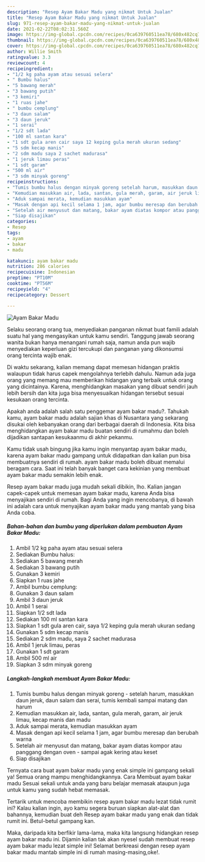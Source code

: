```yaml
---
description: "Resep Ayam Bakar Madu yang nikmat Untuk Jualan"
title: "Resep Ayam Bakar Madu yang nikmat Untuk Jualan"
slug: 971-resep-ayam-bakar-madu-yang-nikmat-untuk-jualan
date: 2021-02-22T08:02:31.560Z
image: https://img-global.cpcdn.com/recipes/0ca639760511ea78/680x482cq70/ayam-bakar-madu-foto-resep-utama.jpg
thumbnail: https://img-global.cpcdn.com/recipes/0ca639760511ea78/680x482cq70/ayam-bakar-madu-foto-resep-utama.jpg
cover: https://img-global.cpcdn.com/recipes/0ca639760511ea78/680x482cq70/ayam-bakar-madu-foto-resep-utama.jpg
author: Willie Smith
ratingvalue: 3.3
reviewcount: 4
recipeingredient:
- "1/2 kg paha ayam atau sesuai selera"
- " Bumbu halus"
- "5 bawang merah"
- "3 bawang putih"
- "3 kemiri"
- "1 ruas jahe"
- " bumbu cemplung"
- "3 daun salam"
- "3 daun jeruk"
- "1 serai"
- "1/2 sdt lada"
- "100 ml santan kara"
- "1 sdt gula aren cair saya 12 keping gula merah ukuran sedang"
- "5 sdm kecap manis"
- "2 sdm madu saya 2 sachet madurasa"
- "1 jeruk limau peras"
- "1 sdt garam"
- "500 ml air"
- "3 sdm minyak goreng"
recipeinstructions:
- "Tumis bumbu halus dengan minyak goreng setelah harum, masukkan daun jeruk, daun salam dan serai, tumis kembali sampai matang dan harum"
- "Kemudian masukkan air, lada, santan, gula merah, garam, air jeruk limau, kecap manis dan madu"
- "Aduk sampai merata, kemudian masukkan ayam"
- "Masak dengan api kecil selama 1 jam, agar bumbu meresap dan berubah warna"
- "Setelah air menyusut dan matang, bakar ayam diatas kompor atau panggang dengan oven sampai agak kering atau keset"
- "Siap disajikan"
categories:
- Resep
tags:
- ayam
- bakar
- madu

katakunci: ayam bakar madu 
nutrition: 286 calories
recipecuisine: Indonesian
preptime: "PT10M"
cooktime: "PT56M"
recipeyield: "4"
recipecategory: Dessert

---
```



![Ayam Bakar Madu](https://img-global.cpcdn.com/recipes/0ca639760511ea78/680x482cq70/ayam-bakar-madu-foto-resep-utama.jpg)

Selaku seorang orang tua, menyediakan panganan nikmat buat famili adalah suatu hal yang mengasyikan untuk kamu sendiri. Tanggung jawab seorang  wanita bukan hanya menangani rumah saja, namun anda pun wajib menyediakan keperluan gizi tercukupi dan panganan yang dikonsumsi orang tercinta wajib enak.

Di waktu  sekarang, kalian memang dapat memesan hidangan praktis walaupun tidak harus capek mengolahnya terlebih dahulu. Namun ada juga orang yang memang mau memberikan hidangan yang terbaik untuk orang yang dicintainya. Karena, menghidangkan masakan yang dibuat sendiri jauh lebih bersih dan kita juga bisa menyesuaikan hidangan tersebut sesuai kesukaan orang tercinta. 



Apakah anda adalah salah satu penggemar ayam bakar madu?. Tahukah kamu, ayam bakar madu adalah sajian khas di Nusantara yang sekarang disukai oleh kebanyakan orang dari berbagai daerah di Indonesia. Kita bisa menghidangkan ayam bakar madu buatan sendiri di rumahmu dan boleh dijadikan santapan kesukaanmu di akhir pekanmu.

Kamu tidak usah bingung jika kamu ingin menyantap ayam bakar madu, karena ayam bakar madu gampang untuk didapatkan dan kalian pun bisa membuatnya sendiri di rumah. ayam bakar madu boleh dibuat memalui beragam cara. Saat ini telah banyak banget cara kekinian yang membuat ayam bakar madu semakin lebih enak.

Resep ayam bakar madu juga mudah sekali dibikin, lho. Kalian jangan capek-capek untuk memesan ayam bakar madu, karena Anda bisa menyajikan sendiri di rumah. Bagi Anda yang ingin mencobanya, di bawah ini adalah cara untuk menyajikan ayam bakar madu yang mantab yang bisa Anda coba.

<!--inarticleads1-->

##### Bahan-bahan dan bumbu yang diperlukan dalam pembuatan Ayam Bakar Madu:

1. Ambil 1/2 kg paha ayam atau sesuai selera
1. Sediakan  Bumbu halus:
1. Sediakan 5 bawang merah
1. Sediakan 3 bawang putih
1. Gunakan 3 kemiri
1. Siapkan 1 ruas jahe
1. Ambil  bumbu cemplung:
1. Gunakan 3 daun salam
1. Ambil 3 daun jeruk
1. Ambil 1 serai
1. Siapkan 1/2 sdt lada
1. Sediakan 100 ml santan kara
1. Siapkan 1 sdt gula aren cair, saya 1/2 keping gula merah ukuran sedang
1. Gunakan 5 sdm kecap manis
1. Sediakan 2 sdm madu, saya 2 sachet madurasa
1. Ambil 1 jeruk limau, peras
1. Gunakan 1 sdt garam
1. Ambil 500 ml air
1. Siapkan 3 sdm minyak goreng




<!--inarticleads2-->

##### Langkah-langkah membuat Ayam Bakar Madu:

1. Tumis bumbu halus dengan minyak goreng - setelah harum, masukkan daun jeruk, daun salam dan serai, tumis kembali sampai matang dan harum
1. Kemudian masukkan air, lada, santan, gula merah, garam, air jeruk limau, kecap manis dan madu
1. Aduk sampai merata, kemudian masukkan ayam
1. Masak dengan api kecil selama 1 jam, agar bumbu meresap dan berubah warna
1. Setelah air menyusut dan matang, bakar ayam diatas kompor atau panggang dengan oven - sampai agak kering atau keset
1. Siap disajikan




Ternyata cara buat ayam bakar madu yang enak simple ini gampang sekali ya! Semua orang mampu menghidangkannya. Cara Membuat ayam bakar madu Sesuai sekali untuk anda yang baru belajar memasak ataupun juga untuk kamu yang sudah hebat memasak.

Tertarik untuk mencoba membikin resep ayam bakar madu lezat tidak rumit ini? Kalau kalian ingin, ayo kamu segera buruan siapkan alat-alat dan bahannya, kemudian buat deh Resep ayam bakar madu yang enak dan tidak rumit ini. Betul-betul gampang kan. 

Maka, daripada kita berfikir lama-lama, maka kita langsung hidangkan resep ayam bakar madu ini. Dijamin kalian tak akan nyesel sudah membuat resep ayam bakar madu lezat simple ini! Selamat berkreasi dengan resep ayam bakar madu mantab simple ini di rumah masing-masing,oke!.

